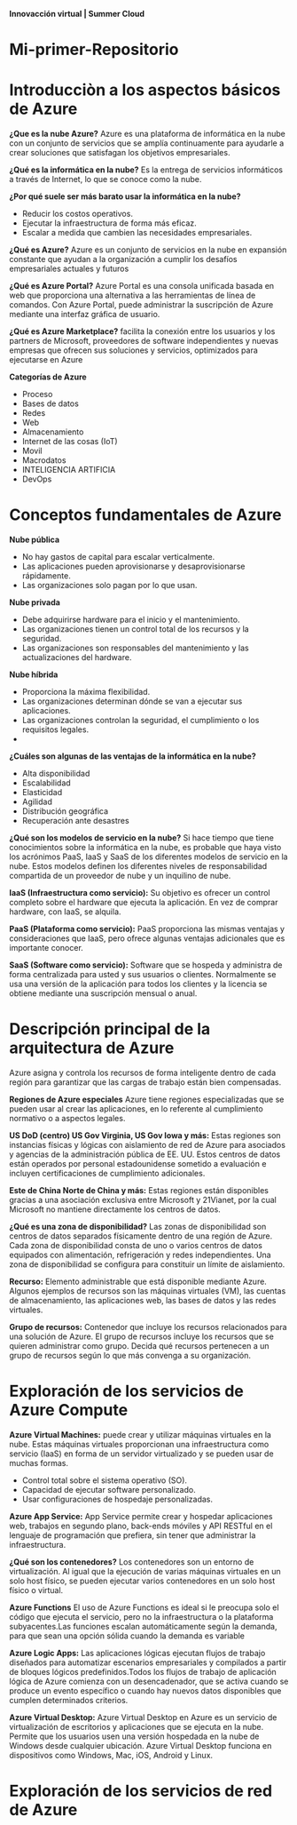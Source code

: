 **Innovacción virtual | Summer Cloud**
# Mi-primer-Repositorio

# Introducciòn a los aspectos básicos de Azure

**¿Que es la nube Azure?**
Azure es una plataforma de informática en la nube con un conjunto de servicios que se amplía continuamente para ayudarle a crear soluciones que satisfagan los objetivos empresariales.

**¿Qué es la informática en la nube?**
Es la entrega de servicios informáticos a través de Internet, lo que se conoce como la nube.

**¿Por qué suele ser más barato usar la informática en la nube?**
- Reducir los costos operativos.
- Ejecutar la infraestructura de forma más eficaz.
- Escalar a medida que cambien las necesidades empresariales.

**¿Qué es Azure?**
Azure es un conjunto de servicios en la nube en expansión constante que ayudan a la organización a cumplir los desafíos empresariales actuales y futuros

**¿Qué es Azure Portal?**
Azure Portal es una consola unificada basada en web que proporciona una alternativa a las herramientas de línea de comandos. Con Azure Portal, puede administrar la suscripción de Azure mediante una interfaz gráfica de usuario.

**¿Qué es Azure Marketplace?**
facilita la conexión entre los usuarios y los partners de Microsoft, proveedores de software independientes y nuevas empresas que ofrecen sus soluciones y servicios, optimizados para ejecutarse en Azure


**Categorías de Azure**

- Proceso                                   
- Bases de datos
- Redes                                     
- Web
- Almacenamiento                            
- Internet de las cosas (IoT)
- Movil                                     
- Macrodatos
- INTELIGENCIA ARTIFICIA                   
- DevOps


#  Conceptos fundamentales de Azure


**Nube pública**
- No hay gastos de capital para escalar verticalmente.
- Las aplicaciones pueden aprovisionarse y desaprovisionarse rápidamente.
- Las organizaciones solo pagan por lo que usan.


**Nube privada**
- Debe adquirirse hardware para el inicio y el mantenimiento.
- Las organizaciones tienen un control total de los recursos y la seguridad.
- Las organizaciones son responsables del mantenimiento y las actualizaciones del hardware.


**Nube híbrida**
- Proporciona la máxima flexibilidad.
- Las organizaciones determinan dónde se van a ejecutar sus aplicaciones.
- Las organizaciones controlan la seguridad, el cumplimiento o los requisitos legales.
- 

**¿Cuáles son algunas de las ventajas de la informática en la nube?**

- Alta disponibilidad
- Escalabilidad
- Elasticidad
- Agilidad
- Distribución geográfica
- Recuperación ante desastres

**¿Qué son los modelos de servicio en la nube?**
Si hace tiempo que tiene conocimientos sobre la informática en la nube, es probable que haya visto los acrónimos PaaS, IaaS y SaaS de los diferentes modelos de servicio en la nube. Estos modelos definen los diferentes niveles de responsabilidad compartida de un proveedor de nube y un inquilino de nube.


**IaaS (Infraestructura como servicio):**
Su objetivo es ofrecer un control completo sobre el hardware que ejecuta la aplicación. En vez de comprar hardware, con IaaS, se alquila.

**PaaS (Plataforma como servicio):**
PaaS proporciona las mismas ventajas y consideraciones que IaaS, pero ofrece algunas ventajas adicionales que es importante conocer.

**SaaS (Software como servicio):**
Software que se hospeda y administra de forma centralizada para usted y sus usuarios o clientes. Normalmente se usa una versión de la aplicación para todos los clientes y la licencia se obtiene mediante una suscripción mensual o anual.


#  Descripción principal de la arquitectura de Azure

Azure asigna y controla los recursos de forma inteligente dentro de cada región para garantizar que las cargas de trabajo están bien compensadas.

**Regiones de Azure especiales**
Azure tiene regiones especializadas que se pueden usar al crear las aplicaciones, en lo referente al cumplimiento normativo o a aspectos legales. 

**US DoD (centro) US Gov Virginia, US Gov Iowa y más:** 
Estas regiones son instancias físicas y lógicas con aislamiento de red de Azure para asociados y agencias de la administración pública de EE. UU. Estos centros de datos están operados por personal estadounidense sometido a evaluación e incluyen certificaciones de cumplimiento adicionales.

**Este de China Norte de China y más:** 
Estas regiones están disponibles gracias a una asociación exclusiva entre Microsoft y 21Vianet, por la cual Microsoft no mantiene directamente los centros de datos.

**¿Qué es una zona de disponibilidad?**
Las zonas de disponibilidad son centros de datos separados físicamente dentro de una región de Azure. Cada zona de disponibilidad consta de uno o varios centros de datos equipados con alimentación, refrigeración y redes independientes. Una zona de disponibilidad se configura para constituir un límite de aislamiento.


**Recurso:** 
Elemento administrable que está disponible mediante Azure. Algunos ejemplos de recursos son las máquinas virtuales (VM), las cuentas de almacenamiento, las aplicaciones web, las bases de datos y las redes virtuales.

**Grupo de recursos:** 
Contenedor que incluye los recursos relacionados para una solución de Azure. El grupo de recursos incluye los recursos que se quieren administrar como grupo. Decida qué recursos pertenecen a un grupo de recursos según lo que más convenga a su organización.


# Exploración de los servicios de Azure Compute

**Azure Virtual Machines:**
puede crear y utilizar máquinas virtuales en la nube. Estas máquinas virtuales proporcionan una infraestructura como servicio (IaaS) en forma de un servidor virtualizado y se pueden usar de muchas formas.

- Control total sobre el sistema operativo (SO).
- Capacidad de ejecutar software personalizado.
- Usar configuraciones de hospedaje personalizadas.


**Azure App Service:**
App Service permite crear y hospedar aplicaciones web, trabajos en segundo plano, back-ends móviles y API RESTful en el lenguaje de programación que prefiera, sin tener que administrar la infraestructura. 


**¿Qué son los contenedores?**
Los contenedores son un entorno de virtualización. Al igual que la ejecución de varias máquinas virtuales en un solo host físico, se pueden ejecutar varios contenedores en un solo host físico o virtual. 

**Azure Functions**
El uso de Azure Functions es ideal si le preocupa solo el código que ejecuta el servicio, pero no la infraestructura o la plataforma subyacentes.Las funciones escalan automáticamente según la demanda, para que sean una opción sólida cuando la demanda es variable

**Azure Logic Apps:**
Las aplicaciones lógicas ejecutan flujos de trabajo diseñados para automatizar escenarios empresariales y compilados a partir de bloques lógicos predefinidos.Todos los flujos de trabajo de aplicación lógica de Azure comienza con un desencadenador, que se activa cuando se produce un evento específico o cuando hay nuevos datos disponibles que cumplen determinados criterios. 


**Azure Virtual Desktop:**
Azure Virtual Desktop en Azure es un servicio de virtualización de escritorios y aplicaciones que se ejecuta en la nube. Permite que los usuarios usen una versión hospedada en la nube de Windows desde cualquier ubicación. Azure Virtual Desktop funciona en dispositivos como Windows, Mac, iOS, Android y Linux.



# Exploración de los servicios de red de Azure


















